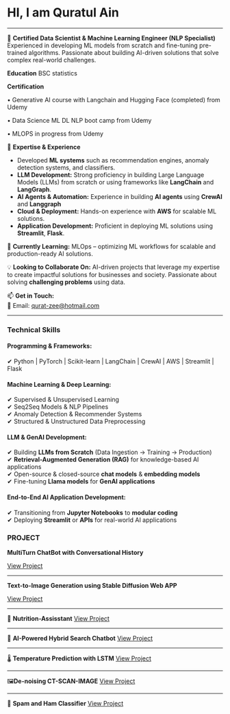 
# HI, I am Quratul Ain
---

👀 **Certified Data Scientist & Machine Learning Engineer (NLP Specialist)**  
Experienced in developing ML models from scratch and fine-tuning pre-trained algorithms. Passionate about building AI-driven solutions that solve complex real-world challenges.  

**Education**
BSC statistics

**Certification**

•	Generative AI course with Langchain and Hugging Face (completed) from Udemy

•	Data Science ML DL NLP boot camp from Udemy

•	MLOPS in progress from Udemy


🚀 **Expertise & Experience**  
- Developed **ML systems** such as recommendation engines, anomaly detection systems, and classifiers.  
- **LLM Development:** Strong proficiency in building Large Language Models (LLMs) from scratch or using frameworks like **LangChain** and **LangGraph**.  
- **AI Agents & Automation:** Experience in building **AI agents** using **CrewAI** and **Langgraph**  
- **Cloud & Deployment:** Hands-on experience with **AWS** for scalable ML solutions.  
- **Application Development:** Proficient in deploying ML solutions using **Streamlit**, **Flask**.  

🌱 **Currently Learning:** MLOps – optimizing ML workflows for scalable and production-ready AI solutions.  

💡 **Looking to Collaborate On:** AI-driven projects that leverage my expertise to create impactful solutions for businesses and society. Passionate about solving **challenging problems** using data.  

📫 **Get in Touch:**  
📧 Email: qurat-zee@hotmail.com  

---

### **Technical Skills**  
#### **Programming & Frameworks:**  
✔ Python | PyTorch | Scikit-learn | LangChain | CrewAI | AWS | Streamlit | Flask  

#### **Machine Learning & Deep Learning:**  
✔ Supervised & Unsupervised Learning  
✔ Seq2Seq Models & NLP Pipelines  
✔ Anomaly Detection & Recommender Systems  
✔ Structured & Unstructured Data Preprocessing  

#### **LLM & GenAI Development:**  
✔ Building **LLMs from Scratch** (Data Ingestion → Training → Production)  
✔ **Retrieval-Augmented Generation (RAG)** for knowledge-based AI applications  
✔ Open-source & closed-source **chat models** & **embedding models**  
✔ Fine-tuning **Llama models** for **GenAI applications**  

#### **End-to-End AI Application Development:**  
✔ Transitioning from **Jupyter Notebooks** to **modular coding**  
✔ Deploying **Streamlit** or **APIs** for real-world AI applications  


 ### **PROJECT**
**MultiTurn ChatBot with Conversational History**

[View Project](https://github.com/QuratulAin20/internship/tree/main/multiturn_bot_with_history)

------------------------------------------------------------------------------------------------

 
 **Text-to-Image Generation using Stable Diffusion Web APP**
 
[View Project](https://github.com/QuratulAin20/internship)

-------------------------------------------------------------------

🍏 **Nutrition-Assisstant**
[View Project](https://github.com/QuratulAin20/Nutrition-Assisstant)

---------------------------------------------------------------------

🤖 **AI-Powered Hybrid Search Chatbot**
[View Project](https://github.com/QuratulAin20/AI-chatbot)

---------------------------------------------------------------------

🌡️ **Temperature Prediction with LSTM**
[View Project](https://github.com/QuratulAin20/Time-Series-LSTM-/tree/main)

-------------------------------------------------------------------------

🖼️**De-noising CT-SCAN-IMAGE**
[View Project](https://github.com/QuratulAin20/CT-SCAN)

-------------------------------------------------------------------------
📧  **Spam and Ham Classifier**
[View Project](https://github.com/QuratulAin20/Spam-Ham-Classifier)


<!---
QuratulAin20/QuratulAin20 is a ✨ special ✨ repository because its `README.md` (this file) appears on your GitHub profile.
You can click the Preview link to take a look at your changes.
--->
